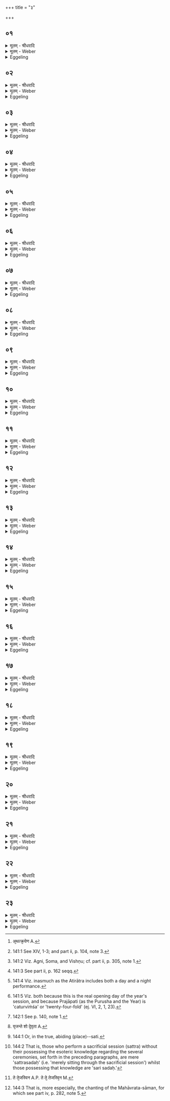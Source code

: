 +++
title = "३"

+++


## ०१
<details><summary>मूलम् - श्रीधरादि</summary>

यद्वै दी᳘क्षन्ते॥  
(न्ते ऽग्ना) अग्नावि᳘ष्णू ऽएव᳘ देव᳘ते य᳘जन्ते ऽग्नावि᳘ष्णू देव᳘ते भवन्त्यग्नावि᳘ष्ण्वोः सा᳘युज्यᳫँ᳭ सलोक᳘तां जयन्ति॥
</details>

<details><summary>मूलम् - Weber</summary>

यद्वै दी᳘क्षन्ते ॥  
अग्नावि᳘ष्णूऽएव᳘ देव᳘ते य᳘जन्तेऽग्नावि᳘ष्णू देव᳘ते भवन्त्यग्नावि᳘ष्ण्वोः सा᳘युज्यँ सलोक᳘तां जयन्ति ॥
</details>

<details><summary>Eggeling</summary>

1. Now, when they are initiated they indeed offer sacrifice to the deities Agni and Vishṇu: they become the deities Agni and Vishṇu, and attain to fellowship and co-existence with Agni and Vishṇu.
</details>

## ०२
<details><summary>मूलम् - श्रीधरादि</summary>

(न्त्य᳘) अ᳘थ य᳘त्प्रायणी᳘येन य᳘जन्ते᳘॥  
(न्ते᳘ ऽदि) अ᳘दितिमेव᳘ देव᳘तां य᳘जन्ते᳘ ऽदितिर्देव᳘ता भवन्त्य᳘दितेः सा᳘युज्यᳫँ᳭ सलोक᳘तां जयन्ति॥
</details>

<details><summary>मूलम् - Weber</summary>

अ᳘थ य᳘त्प्रायणी᳘येन य᳘जन्ते ॥  
अ᳘दितिमेव᳘ देव᳘तां य᳘जन्ते᳘ऽदितिर्देव᳘ता भवन्त्य᳘दितेः सा᳘युज्यँ सलोक᳘तां जयन्ति ॥
</details>

<details><summary>Eggeling</summary>

2. And when they perform the opening sacrifice they indeed offer sacrifice to the deity Aditi: they become the deity Aditi, and attain to fellowship and co-existence with Aditi.
</details>

## ०३
<details><summary>मूलम् - श्रीधरादि</summary>

(न्त्य᳘) अ᳘थ य᳘त्क्रये᳘ण चरन्ति[[!!]]॥  
सो᳘ममेव᳘ देव᳘तां य᳘जन्ते सो᳘मो देव᳘ता भवन्ति सो᳘मस्य सा᳘युज्यᳫँ᳭ सलोक᳘ताञ्जयन्ति॥
</details>

<details><summary>मूलम् - Weber</summary>

अ᳘थ य᳘त्क्रये᳘ण [^wbr_1] च᳘रन्ति ॥  
सो᳘ममेव᳘ देव᳘तां य᳘जन्ते सो᳘मो देव᳘ता भवन्ति सो᳘मस्य सा᳘युज्यँ सलोक᳘तां जयन्ति ॥

[^wbr_1]: अ᳘थत्क्र᳘येण A.
</details>

<details><summary>Eggeling</summary>

3. And when they proceed with the buying (of Soma-plants) they indeed offer sacrifice to the deity Soma: they become the deity Soma, and attain to fellowship and co-existence with Soma.
</details>

## ०४
<details><summary>मूलम् - श्रीधरादि</summary>

(न्त्य᳘) अ᳘थ य᳘दातिथ्ये᳘न य᳘जन्ते॥  
व्वि᳘ष्णुमेव᳘ देव᳘तां य᳘जन्ते व्वि᳘ष्णुर्देव᳘ता भवन्ति व्वि᳘ष्णोः सा᳘युज्यᳫँ᳭ सलोक᳘तां जयन्ति॥
</details>

<details><summary>मूलम् - Weber</summary>

अ᳘थ य᳘दातिथ्ये᳘न य᳘जन्ते ॥  
वि᳘ष्णुमेव᳘ देव᳘तां य᳘जन्ते वि᳘ष्णुर्देव᳘ता भवन्ति वि᳘ष्णोः सा᳘युज्यँ सलोक᳘तां जयन्ति ॥
</details>

<details><summary>Eggeling</summary>

4. And when they perform the guest-offering they indeed offer sacrifice to the deity Vishṇu: they become the deity Vishṇu, and attain to fellowship and co-existence with Vishṇu.
</details>

## ०५
<details><summary>मूलम् - श्रीधरादि</summary>

(न्त्य᳘) अ᳘थ य᳘त्प्रव᳘र्ग्ग्येण य᳘जन्ते॥  
(न्त ऽआ) आदित्य᳘मेव᳘ देव᳘तां य᳘जन्त ऽआदित्यो᳘ देव᳘ता भवन्त्यादित्य᳘स्य सा᳘युज्यᳫँ᳭ सलोक᳘तां जयन्ति॥
</details>

<details><summary>मूलम् - Weber</summary>

अ᳘थ य᳘त्प्रव᳘र्ग्येण य᳘जन्ते ॥  
आदित्य᳘मेव᳘ देव᳘तां य᳘जन्तऽआदित्यो᳘ देव᳘ता भवन्त्यादित्य᳘स्य सा᳘युज्यँ सलोक᳘तां जयन्ति ॥
</details>

<details><summary>Eggeling</summary>

5. And when they perform the Pravargya-offering [^egg_430] they indeed offer sacrifice to the deity Āditya: they become the deity Āditya, and attain to fellowship and co-existence with Āditya (the sun).

[^egg_430]: 141:1 See XIV, 1-3; and part ii, p. 104, note 3.
</details>

## ०६
<details><summary>मूलम् - श्रीधरादि</summary>

(न्त्य᳘) अ᳘थ य᳘दुपस᳘द ऽउपय᳘न्ति॥  
(न्त्ये) एता᳘ ऽएव᳘ देव᳘ता य᳘जन्ते या᳘ ऽएता᳘ ऽउपस᳘त्स्वेता᳘ देव᳘ता भवन्त्येता᳘सां देव᳘तानाᳫँ᳭ सा᳘युज्यᳫँ᳭ सलोक᳘तां जयन्ति॥
</details>

<details><summary>मूलम् - Weber</summary>

अ᳘थ य᳘दुपस᳘द उपय᳘न्ति ॥  
एता᳘ एव᳘ देव᳘ता य᳘जन्ते या᳘ एता᳘ उपस᳘त्स्वेता᳘ देव᳘ता भवन्त्येता᳘सां देव᳘तानाँ सा᳘युज्यँ सलोक᳘तां जयन्ति ॥
</details>

<details><summary>Eggeling</summary>

6. And when they enter upon the Upasads they indeed offer sacrifice to those very deities [^egg_431] who (receive oblations) at the Upasads: they become those deities, and attain to fellowship and co-existence with those deities.

[^egg_431]: 141:2 Viz. Agni, Soma, and Vishṇu; cf. part ii, p. 305, note 1.
</details>

## ०७
<details><summary>मूलम् - श्रीधरादि</summary>

(न्त्य᳘) अ᳘थ य᳘दग्नीषोमी᳘येण पशु᳘ना य᳘जन्ते॥  
(न्ते ऽग्नी) अग्नीषो᳘मावेव᳘ देव᳘ते य᳘जन्ते ऽग्नीषो᳘मौ देव᳘ते भवन्त्यग्नीषो᳘मयोः सा᳘युज्यᳫँ᳭ सलोक᳘तां जयन्ति॥
</details>

<details><summary>मूलम् - Weber</summary>

अ᳘थ य᳘दग्नीषोमी᳘येण पशु᳘ना य᳘जन्ते ॥  
अग्नीषो᳘मावेव᳘ देव᳘ते य᳘जन्तेऽग्नीषो᳘मौ देव᳘ते भवन्त्यग्नीषो᳘मयोः सा᳘युज्यँ सलोक᳘तां जयन्ति ॥
</details>

<details><summary>Eggeling</summary>

7. And when they perform the animal sacrifice to Agni and Soma [^egg_432] they indeed offer sacrifice to the deities Agni and Soma: they become the deities Agni and Soma, and attain to fellowship and co-existence with Agni and Soma.

[^egg_432]: 141:3 See part ii, p. 162 seqq.
</details>

## ०८
<details><summary>मूलम् - श्रीधरादि</summary>

(न्त्य᳘) अ᳘थ य᳘त्प्रायणी᳘यमतिरात्र᳘मुपय᳘न्ति॥  
(न्त्य) अहोरात्रे᳘ ऽएव᳘ देव᳘ते य᳘जन्ते ऽहोरात्रे᳘ देव᳘ते भवन्त्यहोरात्र᳘योः सा᳘युज्यᳫँ᳭ सलोक᳘तां जयन्ति॥
</details>

<details><summary>मूलम् - Weber</summary>

अ᳘थ य᳘त्प्रायणी᳘यमतिरात्र᳘मुपय᳘न्ति ॥  
अहोरात्रे᳘ऽएव᳘ देव᳘ते य᳘जन्तेऽहोरात्रे᳘ देव᳘ते भवन्त्यहोरात्रयोः सा᳘युज्यँ सलोक᳘तां जयन्ति ॥
</details>

<details><summary>Eggeling</summary>

8. And when they perform the opening Atirātra (of the sacrificial session) they indeed offer sacrifice to those deities, the Day and Night [^egg_433]: they become those deities, the Day and Night, and attain to fellowship and co-existence with the Day and Night.

[^egg_433]: 141:4 Viz. inasmuch as the Atirātra includes both a day and a night performance.
</details>

## ०९
<details><summary>मूलम् - श्रीधरादि</summary>

(न्त्य᳘) अ᳘थ य᳘च्चतुर्व्विᳫँ᳭शम᳘हरुपय᳘न्ति॥ 
संवत्सर᳘मेव᳘ देव᳘तां य᳘जन्ते संवत्सरो᳘ देव᳘ता भवन्ति सम्वत्सर᳘स्य सा᳘युज्यᳫँ᳭ सलोक᳘तां जयन्ति॥
</details>

<details><summary>मूलम् - Weber</summary>

अ᳘थ य᳘च्चतुर्विँशम᳘हरुपय᳘न्ति संवत्सर᳘मेव᳘ देव᳘तां य᳘जन्ते संवत्सरो᳘ देव᳘ता भवन्ति संवत्सर᳘स्य सा᳘युज्यँ सलोक᳘तां जयन्ति ॥
</details>

<details><summary>Eggeling</summary>

9. And when they enter upon the Caturviṁśa day they indeed offer sacrifice to that deity, the Year [^egg_434]: they become that deity, the Year, and attain to fellowship and co-existence with the Year.

[^egg_434]: 141:5 Viz. both because this is the real opening day of the year's session, and because Prajāpati (as the Purusha and the Year) is 'caturviṁśa' or 'twenty-four-fold' (ej. VI, 2, 1, 23).
</details>

## १०
<details><summary>मूलम् - श्रीधरादि</summary>

(न्त्य᳘) अ᳘थ य᳘दभिप्लव᳘ᳫँ᳘ षडह᳘मुपय᳘न्ति॥  
(न्त्य) अर्द्धमासां᳘श्च मा᳘सांश्च देव᳘ता य᳘जन्ते ऽर्द्धमासा᳘श्च मा᳘साश्च देव᳘ता भवन्त्यर्द्धमासा᳘नाञ्च मा᳘सानाञ्च सा᳘युज्यᳫँ᳭ सलोक᳘तां जयन्ति॥
</details>

<details><summary>मूलम् - Weber</summary>

अ᳘थ य᳘दभिप्लवँ षडह᳘मुपय᳘न्ति ॥  
अर्धमासां᳘श्च मा᳘सांश्च देव᳘ता य᳘जन्तेऽर्धमासा᳘श्च मा᳘साश्च देव᳘ता भवन्त्यर्धमासा᳘नां च मा᳘सानां च सा᳘युज्यँ सलोक᳘तां जयन्ति ॥
</details>

<details><summary>Eggeling</summary>

10. And when they enter upon the Abhiplava-shaḍaha they indeed offer sacrifice to those deities, the Half-months and Months: they become those deities, the Half-months and Months, and attain to fellowship and co-existence with the Half-months and Months.
</details>

## ११
<details><summary>मूलम् - श्रीधरादि</summary>

(न्त्य᳘) अ᳘थ यत्पृ᳘ष्ठ्यᳫँ᳭ षडह᳘मुपय᳘न्ति॥  
(न्त्यृ) ऋतूनेव᳘[[!!]] देव᳘ता य᳘जन्त ऽऋत᳘वो देव᳘ता भवन्त्यृतूनाᳫँ᳭ सा᳘युज्यᳫँ᳭ सलोक᳘तां जयन्ति॥
</details>

<details><summary>मूलम् - Weber</summary>

अ᳘थ यत्पृ᳘ष्ठ्यँ षडह᳘मुपय᳘न्ति ॥  
ऋतू᳘नेव᳘ देव᳘ता य᳘जन्तऽऋत᳘वो देव᳘ता भवन्त्यृतूनाँ सा᳘युज्यँ सलोक᳘तां जयन्ति ॥
</details>

<details><summary>Eggeling</summary>

11. And when they enter upon the Pr̥shṭḥya-shaḍaha they indeed offer sacrifice to those deities, the Seasons: they become those deities, the Seasons, and attain to fellowship and co-existence with the Seasons.
</details>

## १२
<details><summary>मूलम् - श्रीधरादि</summary>

(न्त्य᳘) अ᳘थ य᳘दभिजि᳘तमुपय᳘न्ति॥  
(न्त्य) अग्नि᳘मेव᳘ देवतां᳘[[!!]] य᳘जन्ते ऽग्नि᳘र्देव᳘ता भवन्त्यग्नेः सा᳘युज्यᳫँ᳭ सलोक᳘तां जयन्ति॥
</details>

<details><summary>मूलम् - Weber</summary>

अ᳘थ य᳘दभिजि᳘तमुपय᳘न्ति ॥  
अग्नि᳘मेव᳘ देव᳘तां य᳘जन्तेऽग्निर्देव᳘ता भवन्त्यग्नेः सा᳘युज्यँ सलोक᳘तां जयन्ति ॥
</details>

<details><summary>Eggeling</summary>

12. And when they enter upon the Abhijit (day) they indeed offer sacrifice to the deity Agni: they become the deity Agni, and attain to fellowship and co-existence with Agni.
</details>

## १३
<details><summary>मूलम् - श्रीधरादि</summary>

(न्त्य᳘) अ᳘थ यत्स्व᳘रसाम्न ऽउपय᳘न्ति॥  
(न्त्य) अप᳘ ऽएव᳘ देव᳘ता य᳘जन्त ऽआपो देव᳘ता भवन्त्यपाᳫँ᳭ सा᳘युज्यᳫँ᳭ सलोक᳘तां जयन्ति॥
</details>

<details><summary>मूलम् - Weber</summary>

अ᳘थ यत्स्व᳘रसाम्न उपय᳘न्ति ॥  
अप᳘ एव᳘ देव᳘तां य᳘जन्तऽआपो देव᳘ता भवन्त्यपाँ सा᳘युज्यँ सलोक᳘तां जयन्ति ॥
</details>

<details><summary>Eggeling</summary>

13. And when they enter upon the Svarasāman (days) they indeed offer sacrifice to that deity, the Waters: they become that deity, the Waters, and attain to fellowship and co-existence with the Waters.
</details>

## १४
<details><summary>मूलम् - श्रीधरादि</summary>

(न्त्य᳘) अ᳘थ य᳘द्विषुव᳘न्तमुपय᳘न्ति॥  
(न्त्या) आदित्य᳘मेव᳘ देव᳘तां य᳘जन्त ऽआदित्यो᳘ देव᳘ता भवन्त्यादित्य᳘स्य सा᳘युज्यᳫँ᳭ सलोक᳘तां जयन्त्युक्ताः स्व᳘रसामानः᳘॥
</details>

<details><summary>मूलम् - Weber</summary>

अ᳘थ य᳘द्विषुव᳘न्तम्पय᳘न्ति ॥  
आदित्य᳘मेव᳘ देव᳘तां य᳘जन्तऽआदित्यो᳘ देव᳘ता भवन्त्यादित्य᳘स्य सा᳘युज्यँ सलोक᳘तां जयन्त्युक्ताः स्व᳘रसामानः ॥
</details>

<details><summary>Eggeling</summary>

14. And when they enter upon the Vishuvat (day) they indeed offer sacrifice to the deity Āditya they become the deity Āditya, and attain to fellowship and co-existence with Āditya. The Svarasāmans have been told.
</details>

## १५
<details><summary>मूलम् - श्रीधरादि</summary>

(नो᳘ ऽथ) अ᳘थ य᳘द्विश्वजि᳘तमुपयन्ति᳘[[!!]]॥  
(न्ती᳘) इ᳘न्द्रमेव᳘ देव᳘तां य᳘जन्त ऽइ᳘न्द्रो देव᳘ता भवन्ती᳘न्द्रस्य सा᳘युज्यᳫँ᳭ सलोक᳘तां जयन्त्युक्तौ᳘ पृष्ठ्याभिप्लवौ[[!!]]॥
</details>

<details><summary>मूलम् - Weber</summary>

अ᳘थ य᳘द्विश्वजि᳘तमुपय᳟न्ति ॥  
इ᳘न्द्रमेव᳘ देव᳘तां य᳘जन्तऽइ᳘न्द्रो देव᳘ता भवन्ती᳘न्द्रस्य सा᳘युज्यँ सलोक᳘तां जयन्त्युक्तौ᳘ पृष्ठ्याभिप्लवौ᳟ ॥
</details>

<details><summary>Eggeling</summary>

15. And when they enter upon the Viśvajit (day) they indeed offer sacrifice to the deity Indra: they become the deity Indra, and attain to fellowship and co-existence with Indra. The Pr̥shṭḥya and Abhiplava (shaḍahas) have been told.
</details>

## १६
<details><summary>मूलम् - श्रीधरादि</summary>

(वाव᳘) अ᳘थ य᳘द्गो ऽआयु᳘षी ऽउपय᳘न्ति॥  
मित्राव᳘रुणावेव᳘ देव᳘ते य᳘जन्ते मित्राव᳘रुणौ देव᳘ते भवन्ति मित्राव᳘रुणयोः सा᳘युज्यᳫँ᳭ सलोक᳘तां जयन्ति॥
</details>

<details><summary>मूलम् - Weber</summary>

अ᳘थ य᳘द्गोऽआयु᳘षी उपय᳘न्ति ॥  
मित्राव᳘रुणावेव᳘ देव᳘ते य᳘जन्ते मित्राव᳘रुणौ देव᳘ते भवन्ति मित्राव᳘रुणयोः सा᳘युज्यँ सलोक᳘तां जयन्ति ॥
</details>

<details><summary>Eggeling</summary>

16. And when they enter upon (the performance of) the Go and Āyus (stoma) [^egg_435] they indeed offer sacrifice to the deities Mitra and Varuṇa: they

[^egg_435]: 142:1 See p. 140, note 1.

become the deities Mitra and Varuṇa, and attain to fellowship and co-existence with Mitra and Varuṇa.
</details>

## १७
<details><summary>मूलम् - श्रीधरादि</summary>

(न्त्य᳘) अ᳘थ य᳘द्दशरात्र᳘मुपय᳘न्ति॥  
व्वि᳘श्वानेव᳘ देवा᳘न्देव᳘ता य᳘जन्ते व्वि᳘श्वे देवा᳘ देव᳘ता भवन्ति व्वि᳘श्वेषान्देवा᳘नाᳫँ᳭ सा᳘युज्यᳫँ᳭ सलोक᳘तां जयन्ति॥
</details>

<details><summary>मूलम् - Weber</summary>

अ᳘थ य᳘द्दशरात्र᳘मुपय᳘न्ति ॥  
वि᳘श्वानेव᳘ देवा᳘न्देव᳘तां य᳘जन्ते वि᳘श्वे देवा᳘ देव᳘ता भवन्ति वि᳘श्वेषां देवा᳘नाँ सा᳘युज्यँ सलोक᳘तां जयन्ति ॥
</details>

<details><summary>Eggeling</summary>

17. And when they enter upon the Daśarātra they indeed offer sacrifice to that deity the Viśve Devāḥ: they become that deity, the Viśve Devāḥ, and attain to fellowship and co-existence with the Viśve Devāḥ.
</details>

## १८
<details><summary>मूलम् - श्रीधरादि</summary>

(न्त्य᳘) अ᳘थ यद्दा᳘शरात्रिकम्पृ᳘ष्ठ्यᳫँ᳭[[!!]] षडह᳘मुपय᳘न्ति॥  
दि᳘श ऽएव᳘ देव᳘ता य᳘जन्ते दि᳘शो देव᳘ता भवन्ति दिशाᳫँ᳭ सा᳘युज्यᳫँ᳭ सलोक᳘तां जयन्ति॥
</details>

<details><summary>मूलम् - Weber</summary>

अ᳘थ य᳘द्दा᳘शरात्रिकं पृ᳘ष्ठ्यँ षडह᳘मुपय᳘न्ति ॥  
दि᳘श एव᳘ देव᳘ता य᳘जन्ते दि᳘शो देव᳘ता [^wbr_2] भवन्ति दिशाँ सा᳘युज्यँ सलोक᳘तां जयन्ति ॥

[^wbr_2]: य᳘जन्ते शो दे᳘व᳘ता A.
</details>

<details><summary>Eggeling</summary>

18. And when they enter upon the Pr̥shṭḥya-shaḍaha of the Daśarātra they indeed offer sacrifice to those deities, the Regions: they become those deities, the Regions, and attain to fellowship and co-existence with the Regions.
</details>

## १९
<details><summary>मूलम् - श्रीधरादि</summary>

(न्त्य᳘) अ᳘थ य᳘च्छन्दोमा᳘नुपय᳘न्ति॥  
(न्ती) इमा᳘नेव᳘ लोका᳘न्देव᳘ता य᳘जन्त ऽइमे᳘ लोका᳘ देव᳘ता भवन्त्येषां᳘ लोका᳘नाᳫँ᳭ सा᳘युज्यᳫँ᳭ सलोक᳘तां जयन्ति॥
</details>

<details><summary>मूलम् - Weber</summary>

अ᳘थ य᳘च्छन्दोमा᳘नुपय᳘न्ति ॥  
इमा᳘नेव᳘ लोका᳘न्देव᳘ता य᳘जन्तऽइमे᳘ लोका᳘ देव᳘ता भवन्त्येषां᳘ लोका᳘नाँ सा᳘युज्यँ सलोक᳘तां जयन्ति ॥
</details>

<details><summary>Eggeling</summary>

19. And when they enter upon the Chandomas they indeed offer sacrifice to those deities, these Worlds: they become those deities, these Worlds, and attain to fellowship and co-existence with these Worlds.
</details>

## २०
<details><summary>मूलम् - श्रीधरादि</summary>

(न्त्य᳘) अ᳘थ य᳘द्दशमम᳘हरुपय᳘न्ति॥  
संवत्सर᳘मेव᳘ देव᳘तां य᳘जन्ते संवत्सरो᳘ देव᳘ता भवन्ति संवत्सर᳘स्य सा᳘युज्यᳫँ᳭ सलोक᳘तां जयन्ति॥
</details>

<details><summary>मूलम् - Weber</summary>

अ᳘थ य᳘द्दशममहरुपय᳘न्ति ॥  
संवत्सर᳘मेव᳘ देव᳘तां य᳘जन्ते संवत्सरो᳘ देव᳘ता भवन्ति संवत्सर᳘स्य सा᳘युज्यँ सलोक᳘तां जयन्ति ॥
</details>

<details><summary>Eggeling</summary>

20. And when they enter upon the tenth day (of the Daśarātra) they indeed offer sacrifice to that deity, the Year: they become that deity, the Year, and attain to fellowship and co-existence with the Year.
</details>

## २१
<details><summary>मूलम् - श्रीधरादि</summary>

(न्त्य᳘) अ᳘थ य᳘न्महाव्व्रत᳘मुपय᳘न्ति॥  
प्रजा᳘पतिमेव᳘ देव᳘तां य᳘जन्ते प्रजा᳘पतिर्देव᳘ता भवन्ति प्रजा᳘पतेः सा᳘युज्यᳫँ᳭ सलोक᳘तां जयन्ति॥
</details>

<details><summary>मूलम् - Weber</summary>

अ᳘थ य᳘न्महाव्रत᳘मुपय᳘न्ति ॥  
प्रजा᳘पतिमेव᳘ देव᳘तां य᳘जन्ते प्रजा᳘पतिर्देव᳘ता भवन्ति प्रजा᳘पतेः सा᳘युज्यँ सलोक᳘तां जयन्ति ॥
</details>

<details><summary>Eggeling</summary>

21. And when they enter upon the Mahāvrata they indeed offer sacrifice to the deity Prajāpati: they become the deity Prajāpati, and attain to fellowship and co-existence with Prajāpati.
</details>

## २२
<details><summary>मूलम् - श्रीधरादि</summary>

(न्त्य᳘) अ᳘थ य᳘दुदयनी᳘यमतिरात्र᳘मुपय᳘न्ति॥  
संवत्सर᳘मेव त᳘दाप्त्वा᳘ स्वर्ग्गे᳘ लोके प्र᳘तितिष्ठन्ति तान्य᳘दि पृच्छे᳘युः का᳘मद्य᳘ देव᳘तां य᳘जध्वे का᳘ देव᳘ता स्थ क᳘स्यान्देव᳘तायां वसथेत्य᳘त ऽए᳘वैकतमा᳘म्ब्रूयुर्य᳘स्यै तु᳘ ने᳘दिष्ठᳫँ᳭ स्युरेते᳘[[!!]] ह वै᳘ सतिस᳘द ऽएते हि᳘ सती᳘षु देव᳘तासु सी᳘दन्तो य᳘न्ति सत्रस᳘दो हैवे᳘तरे स यो᳘ हैवं᳘ विदु᳘षां दीक्षिता᳘नां पा᳘पकᳫँ᳭ सत्रे कीर्त᳘येदेता᳘भ्यस्त्वा देव᳘ताभ्य ऽआ᳘वृश्चाम ऽइ᳘त्येनम्ब्रूयुः स पा᳘पीयान्भवति श्रे᳘याᳫँ᳭स ऽआत्म᳘ना॥
</details>

<details><summary>मूलम् - Weber</summary>

अ᳘थ य᳘दुदयनी᳘यमतिरात्र᳘मुपय᳘न्ति ॥  
संवत्सर᳘मेव त᳘दाप्त्वा᳘ स्वर्गे᳘ लोके प्र᳘तितिष्ठन्ति तान्य᳘दि पृछे᳘युः का᳘मद्य᳘ देव᳘तां य᳘जध्वे का᳘ देव᳘ता स्थ क᳘स्यां देव᳘तायां वसथेत्य᳘त एॗवैकतमां᳘ ब्रूयुर्य᳘स्यै तु᳘ ने᳘दिष्ठँ स्यु᳘रेते᳘ ह वै᳘ सति स᳘द एते हि᳘ सती᳘षु देव᳘तासु सी᳘दन्तो य᳘न्ति सत्त्रस᳘दो हैवे᳘तरे स यो᳘ हैवं᳘ विदु᳘षां दीक्षिता᳘नां पा᳘पकँ सत्त्रे᳘ कीर्त᳘येदेते᳘भ्यस्त्वा देव᳘ताभ्य आ᳘वृश्चाम इ᳘त्येनं ब्रूयुः स पा᳘पीयान्भवति श्रे᳘याँस आत्म᳘ना ॥
</details>

<details><summary>Eggeling</summary>

22. And when they enter upon the concluding Atirātra (of the sacrificial session), then, indeed, having gained the Year, they establish themselves in the world of heaven. And were any one to ask them, 'To what deity are ye offering sacrifice this day? what deity are ye? with what deity do ye dwell?' let them name of those (deities) the one to whom they may be nearest (in the performance of the Sattra). And,

verily, such (sacrificers) are seated (sad) in the good [^egg_436] (place), for they are for ever seated among the good deities; and the others are mere partakers in the sacrificial session [^egg_437]; and if any one were, during a sacrificial session, to speak evil of such initiates as know this, let them say to him, 'We cut thee off from those deities;' and he becomes the worse, and they themselves become the better for it.

[^egg_436]: 144:1 Or, in the true, abiding (place)--sati.

[^egg_437]: 144:2 That is, those who perform a sacrificial session (sattra) without their possessing the esoteric knowledge regarding the several ceremonies, set forth in the preceding paragraphs, are mere 'sattrasadaḥ' (i.e. 'merely sitting through the sacrificial session') whilst those possessing that knowledge are 'sari sadaḥ.'
</details>

## २३
<details><summary>मूलम् - श्रीधरादि</summary>

स᳘ ऽएष᳘ संवत्सरस्त्रि᳘महाव्व्रतः॥  
(श्च) चतुर्व्विᳫँ᳭शे᳘ महाव्व्रतं᳘ व्विषुव᳘ति महाव्व्रत᳘म्महाव्व्रत᳘  ऽएव᳘ महाव्व्रतन्त᳘ᳫँ᳘ ह स्मैतं पू᳘र्व्व ऽउ᳘पयन्ति त्रि᳘महाव्व्रतन्ते ते᳘ तेजस्वि᳘न ऽआसुः सत्यवादि᳘नः स᳘ᳫँ᳘शितव्व्रता ऽअ᳘थ य᳘ ऽउ हैनम᳘प्येत᳘र्हि त᳘थोपेयुर्य्य᳘था ऽऽमपात्र᳘मुदक ऽआ᳘सिक्ते व्विम्म्रित्ये᳘देव᳘ᳫँ᳘ हैव ते व्वि᳘म्म्रित्येयुरुपर्य्यु᳘पयन्ति त᳘देषाᳫँ᳭ सत्ये᳘न श्र᳘मेण त᳘पसा श्रद्ध᳘या यज्ञेना᳘हुतिभिर᳘वरुद्धम्भवति॥
</details>
<details><summary>मूलम् - Weber</summary>

स᳘ एष᳘ संवत्सरस्त्रि᳘महाव्रतः ॥  
चतुर्विँशे᳘ महाव्रतं᳘ विषुव᳘ति महाव्रतं᳘ महाव्रत᳘ऽएव᳘ महाव्रतं तँ᳘ ह स्मैतं पू᳘र्वऽउ᳘पयन्ति त्रि᳘महाव्रतं ते᳘ तेजस्वि᳘न [^wbr_3] आसुः सत्यवादि᳘नः सँ᳘शितव्रता अ᳘थ य᳘ऽउ हैनम᳘प्येत᳘र्हि त᳘थोपेयुर्य᳘थामपात्र᳘मुदकऽआ᳘सिक्ते विम्रित्ये᳘देवँ᳘ हैव ते वि᳘म्रित्येयुरुपर्यु᳘पयन्ति त᳘देषाँ सत्ये᳘न श्र᳘मेण त᳘पसा श्रद्ध᳘या यज्ञेना᳘हुतिभिर᳘वरुद्धं भवति ॥ ब्राह्मणम् ॥३॥

[^wbr_3]: ते ते᳘जस्विन A.P. ते ते᳘ तेजस्वि᳘न M.
</details>
<details><summary>Eggeling</summary>

23. That same year contains three great rites (mahāvrata):--the great rite on the Caturviṁśa day, the great rite on the Vishuvat day, and the great rite [^egg_438] on the Mahāvrata day itself. Now, those of old used, indeed, to enter upon (perform) that (year's session) with three great rites, and they became glorious, truth-speaking, and faithful to their vow; but if nowadays any (sattrins) were to perform it on this wise, they assuredly would crumble away even as a jar of unbaked clay would crumble away if water were poured into it. They (who do so) perform too much: that (object) of theirs is gained by truth, by toil, by fervid devotion, by faith, by sacrifice, and by oblations.

[^egg_438]: 144:3 That is, more especially, the chanting of the Mahāvrata-sāman, for which see part iv, p. 282, note 5.
</details>

